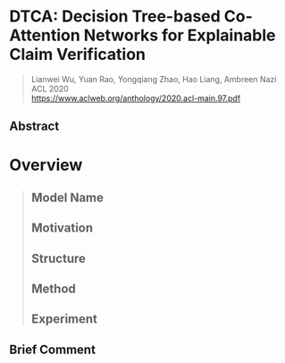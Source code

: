 # DTCA: Decision Tree-based Co-Attention Networks for Explainable Claim Verification

> Lianwei Wu, Yuan Rao, Yongqiang Zhao, Hao Liang, Ambreen Nazi  
> ACL 2020  
> https://www.aclweb.org/anthology/2020.acl-main.97.pdf  

## Abstract

# Overview
> ## Model Name
> ## Motivation
> ## Structure
> ## Method
> ## Experiment

## Brief Comment

